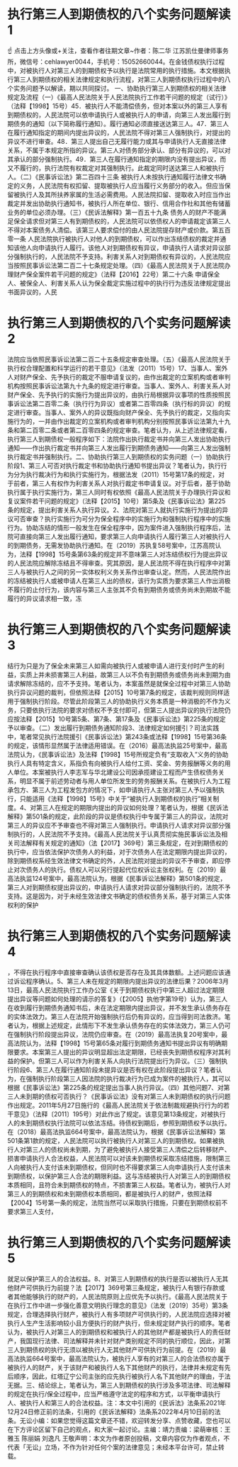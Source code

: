 # 执行第三人到期债权的八个实务问题解读1

☝ 点击上方头像或+关注，查看作者往期文章~作者：陈二华 江苏凯仕曼律师事务所，微信号：cehlawyer0044，手机号：15052660044。在金钱债权执行过程中，对被执行人对第三人的到期债权予以执行是法院常用的执行措施。本文根据执行第三人到期债权的相关法律规定和执行流程，对第三人到期债权执行过程中的八个实务问题予以解读，期以共同探讨。 一、协助执行第三人到期债权的相关法律规定及流程（一）《最高人民法院关于人民法院执行工作若干问题的规定（试行）》（法释【1998】15号）45．被执行人不能清偿债务，但对本案以外的第三人享有到期债权的，人民法院可以依申请执行人或被执行人的申请，向第三人发出履行到期债务的通知（以下简称履行通知）。履行通知必须直接送达第三人。47．第三人在履行通知指定的期间内提出异议的，人民法院不得对第三人强制执行，对提出的异议不进行审查。48．第三人提出自己无履行能力或其与申请执行人无直接法律关系，不属于本规定所指的异议。第三人对债务部分承认、部分有异议的，可以对其承认的部分强制执行。49．第三人在履行通知指定的期限内没有提出异议，而又不履行的，执行法院有权裁定对其强制执行。此裁定同时送达第三人和被执行人。（二）《民事诉讼法》第二百四十三条 被执行人未按执行通知履行法律文书确定的义务，人民法院有权扣留、提取被执行人应当履行义务部分的收入。但应当保留被执行人及其所扶养家属的生活必需费用。人民法院扣留、提取收入时应当作出裁定并发出协助执行通知书，被执行人所在单位、银行、信用合作社和其他有储蓄业务的单位必须办理。（三）《民诉法解释》第一百五十九条 债务人的财产不能满足保全请求但对第三人有到期债权的，人民法院可以依债权人的申请裁定该第三人不得对本案债务人清偿。该第三人要求偿付的由人民法院提存财产或价款。第五百零一条 人民法院执行被执行人对他人的到期债权，可以作出冻结债权的裁定并通知该他人向申请执行人履行。该他人对到期债权有异议，申请执行人请求对异议部分强制执行的，人民法院不予支持。利害关系人对到期债权有异议的，人民法院应当按照民事诉讼法第二百二十七条规定处理。（四）《最高人民法院关于人民法院办理财产保全案件若干问题的规定》（法释【2016】22号）第二十六条 申请保全人、被保全人、利害关系人认为保全裁定实施过程中的执行行为违反法律规定提出书面异议的，人民

# 执行第三人到期债权的八个实务问题解读2

法院应当依照民事诉讼法第二百二十五条规定审查处理。（五）《最高人民法院关于执行权合理配置和科学运行的若干意见》（法发（2011）15号）17、当事人、案外人对财产保全、先予执行的裁定不服申请复议的，由作出裁定的立案机构或者审判机构按照民事诉讼法第九十九条的规定进行审查。当事人、案外人、利害关系人对财产保全、先予执行的实施行为提出异议的，由执行局根据异议事项的性质按照民事诉讼法第二百零二条（执行行为异议）或者第二百零四条（执行标的异议）的规定进行审查。当事人、案外人的异议既指向财产保全、先予执行的裁定，又指向实施行为的，一并由作出裁定的立案机构或者审判机构分别按照民事诉讼法第九十九条和第二百零二条或者第二百零四条的规定审查。笔者认为，从上述法律规定看，执行第三人到期债权一般程序如下：法院作出执行裁定书并向第三人发出协助执行通知——作出执行裁定书并向第三人发出履行到期债务通知——向第三人发出强制执行裁定书并强制执行。二、协助执行第三人到期债权的实务问题（一）协助执行阶段1、第三人可否对执行裁定书和协助执行通知书提出异议？笔者认为，执行行为分为执行裁决行为和执行实施行为，根据法发（2011）15号第17条的规定，对于前者，第三人有权作为利害关系人对执行裁定书申请复议。对于后者，基于协助执行属于执行实施行为，第三人同时有权依照《最高人民法院关于办理执行异议和复议案件若干问题的规定》（法释【2015】10号）第5条及《民事诉讼法》第225条的规定，提出利害关系人执行异议。2、法院对第三人就执行实施行为提出的异议可否审查？执行实施行为可分为保全程序中的实施行为和强制执行程序中的实施行为。协助冻结的情形一般发生在保全程序中，因为案件进入强制执行程序后，法院可直接向第三人发出履行通知，要求第三人向申请执行人履行第三人对被执行人的到期债务，无需发协助执行通知。在（2019）苏执复58号案中，江苏高院认为，法释【1998】15号条第63条的规定并不意味第三人对冻结债权行为提出异议的人民法院应解除冻结且不得审查。究其原因，是人民法院不得在执行程序中对第三人与被执行人之间的另一实体权利义务关系作出审查认定。然而，人民法院作出的冻结被执行人或被申请人在第三人出的债权，该行为实质为要求第三人作出消极不履行的止付行为，该内容与第三人主张其不负有到期债务或债务尚未到期故不能履行的异议请求相一致，冻

# 执行第三人到期债权的八个实务问题解读3

结行为只是为了保全未来第三人如需向被执行人或被申请人进行支付时产生的利益，实质上并未损害第三人利益，故第三人以不负有到期债务或债务尚未到期为由请求解除冻结的，应不予支持。笔者认为，本案虽然是就保全过程中对第三人协助执行异议问题的裁判，但依照法释【2015】10号第7条的规定，该裁判规则同样适用于强制执行阶段。尽管此阶段第三人的协助执行义务本质是一种消极的不作为义务，只要依执行法院的要求对债权不予支付即可，但第三人提出异议的执行法院仍应按法释【2015】10号第5条、第7条、第17条及《民事诉讼法》第225条的规定予以审查。（二）发出履行到期债务通知阶段3、法律规定如何援引？司法实践中，笔者常见执行法院援引《民事诉讼法》第243条或法释【1998】15号第36条的规定，该情形显然属于法律适用错误。在（2016）最高法执监25号案中，最高法院认为，《民事诉讼法》及法释【1998】15号所规定负有“支取收入”义务的协助执行人具有特定含义，系指负有向被执行人给付工资、奖金、劳务报酬等义务的用人单位。本案被执行人李志军与华北建设公司因承揽建设工程而产生债权债务关系，明显不属于前述劳动者与用人单位所发生的劳务报酬关系。在被执行人为工程承包方、第三人为工程发包方的情况下，如申请执行人主张对第三人予以强制执行，只能适用《法释【1998】15号》中关于“被执行人到期债权的执行”相关制度。4、对第三人在规定的期限内提出的异议如何处理？笔者认为，根据《民诉法解释》第501条的规定，此阶段的异议是债权执行中专属于第三人的异议，法院对第三人的异议应不予审查也不得对第三人强制执行。申请执行人请求对异议部分强制执行的，人民法院不予支持。《最高人民法院关于认真贯彻实施民事诉讼法及相关司法解释有关规定的通知》（法【2017】369号）第三条规定，在对到期债权的执行中，应当依法保护次债务人的利益，对于次债务人在法定期限内提出异议的，除到期债权系经生效法律文书确定的外，人民法院对提出的异议不予审查，即应停止对次债务人的执行。债权人可以另行提起代位权诉讼主张权利。在（2019）最高法执监124号案中，最高法院认为，根据《民事诉讼法解释》第501条的规定，第三人对到期债权提出异议的，申请执行人请求对异议部分强制执行的，法院不予支持。这是因为，对于未经生效法律文书确定的债权债务关系，基于对第三人实体权利的保护

# 执行第三人到期债权的八个实务问题解读4

，不得在执行程序中直接审查确认该债权是否存在及其具体数额。上述问题应该通过诉讼程序确认。5、第三人未在规定的期限内提出异议的法律后果？2006年3月13日，最高人民法院执行工作办公室《关于到期债权执行中第三人超过法定期限提出异议等问题如何处理的请示的答复》（【2005】执他字第19号）认为，第三人在收到履行到期债务通知书后，未在法定期限内提出异议，并不发生承认债务存在的实体法效力。第三人在法院开始强制执行后仍有异议的，应当得到司法救济。笔者认为，根据上述规定，此情形下不发生承认债务存在的实体法效力，第三人仍可在强制执行阶段提出异议，法院仍应审查。在（2019）最高法执复20号案中，最高法院认为，法释【1998】15号第65条对履行到期债务通知书提出异议有明确期限要求。本案第三人提出的异议明显超出法定期限，已经丧失到期债权程序对其利益的保护。但第三人可以作为利害关系人向执行法院提出行为异议。（三）强制执行阶段6、第三人在履行通知阶段未提异议是否有权在此阶段提出异议？笔者认为，在强制执行阶段第三人因法院的执行裁决行为已成为案件的被执行人，其可以根据《民事诉讼法》第225条的规定提出当事人执行异议。（四）其他问题7、对第三人未到期的债权可否执行？《民事诉讼法》没有对第三人未到期债权的执行问题作出规定。2011年5月27日施行的《最高人民法院关于依法制裁规避执行行为的若干意见》（法释〔2011〕195号）对此作出了规定。该意见第13条规定，对被执行人的未到期债权执行法院可以依法冻结。待债权到期后，参照到期债权予以执行。在（2018）最高法执监664号案中，最高法院认为，根据《民事诉讼法解释》第501条第1款的规定，人民法院可以执行被执行人对第三人的到期债权。如果被执行人对第三人的债权尚未到期，为了避免被执行人接受第三人清偿之后转移财产、损害申请执行人合法权益，人民法院可以对该未到期债权采取冻结措施，限制第三人向被执行人支付该未到期债权，但同时也不得要求第三人向申请执行人支付该未到期债权，以保护第三人合法的期限利益。这与冻结被执行人对第三人的到期债权本质相同，且符合未到期债权的特点，不损害第三人权益。笔者认为，被执行人对第三人的到期债权和未到期债权本质相同，都是被执行人的财产，依照法释【2004】15号第一条的规定，法院当然可以采取执行措施，只要在到期债权前不要求第三人支付，

# 执行第三人到期债权的八个实务问题解读5

就足以保护第三人的合法权益。8、对第三人到期债权的执行是否以被执行人无其他财产可供执行为前提？法【2017】369号第三条规定，被执行人有银行存款或者其他能够执行的财产的，人民法院原则上应优先予以执行。《最高人民法院关于在执行工作中进一步强化善意文明执行理念的意见》（法发〔2019〕35号）第3条规定，合理选择执行财产，被执行人有多项财产可供执行的，人民法院应选择对被执行人生产生活影响较小且方便执行的财产执行，但未规定财产执行的顺序。笔者认为，被执行人对第三人的到期债权和被执行人的其他财产都是被执行人的责任财产，我国现行法律、司法解释并未针对财产类别规定不同的执行顺位，因此，对第三人到期债权的执行无须以被执行人无其他财产可供执行为前提。在（2019）最高法执监664号案中，最高法院认为，被执行人享有的对第三人的合法债权亦属于被执行人的财产，关于该财产和被执行人名下其他财产的执行，法律并未规定有先后顺序，因此，红塔辽宁公司主张的应先执行被执行人名下其他财产的理由，于法无据。三、结论综上，笔者认为，第三人到期债权的执行涉及多项法律、司法解释的规定在执行/保全过程中，应当严格遵守法定的程序和方式，以平衡申请执行人、被执行人和第三人的合法权益。注：本文中引用的《民诉法》法条系2021年12月24日修正前的法条，引用的《民诉法解释》法条系2022年4月10日前的法条。无讼小编：如果您觉得这篇文章还不错，欢迎转发分享、点赞收藏，您也可以在下方评论区留下自己的观点，和大家一起讨论。主编：靖力责编：梁萌审核：王雅玉 陈丽娟 刘逸凡 王敬声明：本文为作者原创投稿，文章内容仅为作者观点，不代表「无讼」立场，不作为针对任何个案的法律意见；未经本平台许可，禁止转载。

